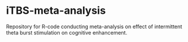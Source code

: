 # iTBS-meta-analysis
Repository for R-code conducting meta-analysis on effect of intermittent theta burst stimulation on cognitive enhancement.
